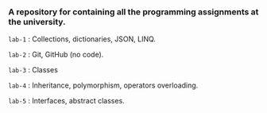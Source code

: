 ### A repository for containing all the programming assignments at the university.


`lab-1` : Collections, dictionaries, JSON, LINQ.

`lab-2` : Git, GitHub (no code).

`lab-3` : Classes

`lab-4` : Inheritance, polymorphism, operators overloading.

`lab-5` : Interfaces, abstract classes.

